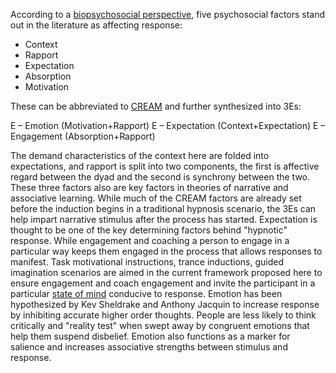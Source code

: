 According to a [biopsychosocial perspective](https://www.ncbi.nlm.nih.gov/pmc/articles/PMC4220267/), five psychosocial factors stand out in the literature as affecting response:
* Context
* Rapport
* Expectation
* Absorption
* Motivation

These can be abbreviated to [CREAM](https://www.reddit.com/r/hypnosis/comments/18ret6y/context_rapport_expectation_absorption_and/) and further synthesized into 3Es:

E – Emotion (Motivation+Rapport)
E – Expectation (Context+Expectation)
E – Engagement (Absorption+Rapport)

The demand characteristics of the context here are folded into expectations, and rapport is split into two components, the first is affective regard between the dyad and the second is synchrony between the two. 
These three factors also are key factors in theories of narrative and associative learning. While much of the CREAM factors are already set before the induction begins in a traditional hypnosis scenario, the 3Es can help impart narrative stimulus after the process has started.
Expectation is thought to be one of the key determining factors behind "hypnotic" response. 
While engagement and coaching a person to engage in a particular way keeps them engaged in the process that allows responses to manifest. 
Task motivational instructions, trance inductions, guided imagination scenarios are aimed in the current framework proposed here to ensure engagement and coach engagement and invite the participant in a particular [state of mind]() conducive to response.
Emotion has been hypothesized by Kev Sheldrake and Anthony Jacquin to increase response by inhibiting accurate higher order thoughts. People are less likely to think critically and "reality test" when swept away by congruent emotions that help them suspend disbelief.
Emotion also functions as a marker for salience and increases associative strengths between stimulus and response.
